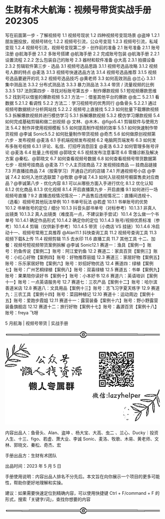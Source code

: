 # 生财有术大航海：视频号带货实战手册 202305

写在前面第一步 - 了解视频号 1.1 视频号现状 1.2 四种视频号变现场景 @盗坤 1.2.1 朋友圈投放，视频号转化 1.2.2 视频号引流，公众号变现 1.2.3 视频号引流，私域变现 1.2.4 视频号引流，视频号变现第二步 - 创作前的准备 2.1 账号准备 2.1.1 账号注册 @航海手册 2.1.2 多账号搭建 @航海手册 2.2 完成账号包装 @航海手册 2.2.1 设置流程 2.2.2 怎么包装自己的账号 2.3 器材和软件准备 @大高 2.3.1 拍摄设备 2.3.2 剪辑软件第三步 - 选品 3.1 视频号选品思路 3.1.1 视频号选品攻略 3.1.2 视频号人群的特点 @麦洛 3.1.3 视频号快速选品方法 3.1.4 视频号选品推荐 3.1.5 视频号选品要避开的坑 3.2 视频号选品技巧 @黄老师 3.3 如何高效测品 @兰心 3.3.1 集中测品法 3.3.2 分布式测品法 3.3.3 暴力测品法 3.3.4 带货 / 流量视频的比例 3.3.5 137 法则第四步 - 寻找对标账号第五步 - 制作爆款视频 5.1 短视频爆款思维 5.2 找到可以借鉴的爆款视频 5.2.1 方法一：借鉴其他平台的爆款 @虫二 5.2.1.1 看数据 5.2.1.2 看调性 5.2.2 方法二：学习视频号的优秀同行 @鱼骨头 5.2.2.1 通过视频号数据统计分析网站找 5.2.2.2 视频号上直接找 5.2.3 如何批量下载爆款视频 5.3 拆解爆款视频并进行模仿学习 5.3.1 拆解爆款视频 5.3.2 模仿学习爆款视频 5.4 如何完成基础剪辑和做二创视频 @ 文林、@木木、@figo5.4.1 剪辑软件与使用方法 5.4.2 制作并使用视频模板 5.5 如何提高制作视频的效率 5.5.1 如何快速制作带货视频 @李诚 Sonic5.5.2 如何批量制作带货视频 @奇杰 5.6 如何做原创视频第六步 - 发布视频 @麦洛 6.1 手机端视频发布视频 6.2 电脑网页端发布 6.3 如何发布多账号视频 6.3.1 评论、私信、打招呼消息回复 @麦洛 6.3.2 如何管理多账号评论 @麦洛 6.4 批量上传视频 @郭晓文 6.5 视频发布注意事项 6.6 零播诊断及解决方案 @秦松、@郭晓文 6.7 如何查看视频号数据 6.8 如何查看视频号带货数据第七步 - 视频号挂商品 @麦洛 7.1 个人主页挂商品 7.2 发视频挂商品 — 挂商品链接 7.3 开直播挂商品 7.4（按需学习）开通自己的的店铺 7.4.1 开通视频号小店 @李诚 7.4.2 如何入池优选联盟？@牧歌 @李诚 7.4.3 如何入驻视频号橱窗售卖对应商品？@李诚第八步 - 优化内容 8.1 可以从哪些方面入手进行优化 8.1.2 优化认知 8.1.2 优化商品 8.1.3 优化视频 8.1.4 开启直播第九步 - 开启直播 9.1 如何进行一场视频号直播？9.2 直播违规情况情况一：产品售后违规情况二：直播间违规十、（选看）视频号其他玩法举例 10.1 书单号玩法 @若虚 10.1.1 书单账号的优势 10.1.2 书单账号的定位 / 细分 10.1.3 抖音头部书单号（对标参考）10.1.3.1 非真人出镜类 10.1.3.2 真人出镜类（难度高一点，不建议新手尝试）10.1.4 怎么做一个书单号 10.1.4.1 确定作品形式 10.1.4.2 确定你的定位 10.1.4.3 账号/视频优质标准（参考）10.1.4.4 剪辑（仅供新手参考）10.1.4.5 带货（小商店 VS 挂链）10.1.4.6 冷启动十一、视频号常用工具推荐 @Alan11.1 抖快查询工具 11.2 视频号查询工具 11.3 视频下载&上传 11.4 视频剪辑 11.5 去水印 11.6 直播工具 11.7 其他工具 十二、加餐：视频号短视频带货案例拆解 @李诚 Sonic12.1 赛道一：渔具【案例一】账号：钓鱼传说【案例二】账号：阿江爱钓鱼 12.2 赛道二：家具百货【案例三】账号：小红心好物【案例四】账号：好物推荐丽姐 12.3 赛道三：家居好物【案例五】账号：乐乐家居好物【案例六】账号：妙招好物优选 12.4 赛道四：绿植【案例七】账号：广州艺桐绿植【案例八】账号：双喜绿植 12.5 赛道五：书单【案例九】账号：果果陪你读好书【案例十】账号：小本好书 12.6 赛道六：英语培训【案例十一】账号：一点英语服务号 12.7 赛道七：三农产品【案例十二】账号：哈尔滨善道米店 12.8 赛道八：文具用品【案例十三】账号：志飞习字夏天练字 12.9 赛道九：三农工具【案例十四】账号：菜园种植记 12.10 赛道十：运动周边【案例十五】账号：爱跑步霞姐 12.11 赛道十一：露营装备【案例十六】账号：野小野露营装备旗舰店 12.12 赛道十二：旅行好物【案例十七】账号：鑫源百货【案例十八】账号：freya 飞呀

5 月航海 | 视频号带货 | 实战手册

![](img/065b863df8465cd08117f5f6dfa45b70.png)

![](img/63bed242011514271e10d8beee809070.png)

内容出品人：鱼骨头、Alan、盗坤 、杨大宝、大高、虫二 、兰心、Ducky｜投资人生、十三、figo、若虚、萧大业、李诚 Sonic、麦洛、牧歌、木易、黄老师、文林、郭晓文、秦松、奇杰、宏

手册出品方：生财有术团队

出品时间：2023 年 5 月 5 日

手册使用说明：内容出品人排名不分先后。本文旨在向你展示一个项目的更多可能性，帮助你更好地理解和实操。

建议：如果需要快速定位到精确内容，可以使用快捷键 Ctrl + F/command + F 的形式，搜索「关键字/词」，查找你想要的内容

![](img/a6056d9f67d8e3a8c71efe40e7da1d5d.png)
